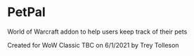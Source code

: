 
# PetPal
World of Warcraft addon to help users keep track of their pets

Created for WoW Classic TBC on 6/1/2021 by Trey Tolleson
